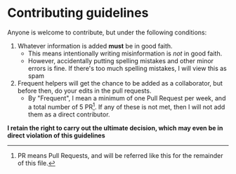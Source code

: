 # Contributing guidelines
Anyone is welcome to contribute, but under the following conditions:

1. Whatever information is added **must** be in good faith.
    - This means intentionally writing misinformation is *not* in good faith.
    - However, accidentally putting spelling mistakes and other minor errors is fine. If there's too much spelling mistakes, I will view this as spam
2. Frequent helpers will get the chance to be added as a collaborator, but before then, do your edits in the pull requests.
    - By "Frequent", I mean a minimum of one Pull Request per week, and a total number of 5 PR[^1]. If any of these is not met, then I will not add them as a direct contributor.

**I retain the right to carry out the ultimate decision, which may even be in direct violation of this guidelines**

[^1]: PR means Pull Requests, and will be referred like this for the remainder of this file.

<!-- this feels stupid writing this contributing guidelines when there's barely any traffic over here -->